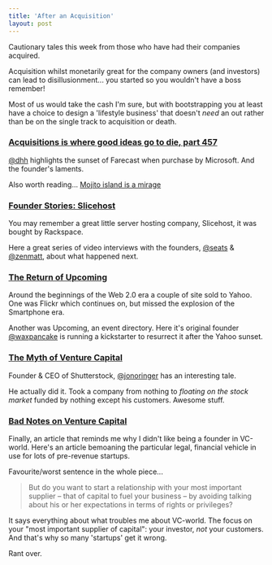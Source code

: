 ```yaml
---
title: 'After an Acquisition'
layout: post
---
```


Cautionary tales this week from those who have had their companies acquired.

Acquisition whilst monetarily great for the company owners (and investors) can lead to disillusionment... you started so you wouldn't have a boss remember!

Most of us would take the cash I'm sure, but with bootstrapping you at least have a choice to design a 'lifestyle business' that doesn't _need_ an out rather than be on the single track to acquisition or death.


### [Acquisitions is where good ideas go to die, part 457](https://signalvnoise.com/posts/3773-acquisitions-is-where-good-ideas-go-to-die-part-457)

[@dhh](http://twitter.com/dhh) highlights the sunset of Farecast when purchase by Microsoft. And the founder's laments.

Also worth reading... [Mojito island is a mirage](https://signalvnoise.com/posts/1930-mojito-island-is-a-mirage)


### [Founder Stories: Slicehost](https://37signals.com/founderstories/slicehost)

You may remember a great little server hosting company, Slicehost, it was bought by Rackspace.

Here a great series of video interviews with the founders, [@seats](https://twitter.com/seats) & [@zenmatt](https://twitter.com/zenmatt), about what happened next.


### [The Return of Upcoming](https://www.kickstarter.com/projects/waxpancake/the-return-of-upcomingorg)

Around the beginnings of the Web 2.0 era a couple of site sold to Yahoo. One was Flickr which continues on, but missed the explosion of the Smartphone era.

Another was Upcoming, an event directory. Here it's original founder [@waxpancake](http://twitter.com/waxpancake) is running a kickstarter to resurrect it after the Yahoo sunset.


### [The Myth of Venture Capital](http://recode.net/2014/09/11/the-myth-of-venture-capital/)

Founder & CEO of Shutterstock, [@jonoringer](https://twitter.com/jonoringer) has an interesting tale.

He actually did it. Took a company from nothing to _floating on the stock market_ funded by nothing except his customers. Awesome stuff.


### [Bad Notes on Venture Capital](http://www.bothsidesofthetable.com/2014/09/17/bad-notes-on-venture-capital/)

Finally, an article that reminds me why I didn't like being a founder in VC-world. Here's an article bemoaning the particular legal, financial vehicle in use for lots of pre-revenue startups.

Favourite/worst sentence in the whole piece...

> But do you want to start a relationship with your most important supplier – that of capital to fuel your business – by avoiding talking about his or her expectations in terms of rights or privileges?

It says everything about what troubles me about VC-world. The focus on your "most important supplier of capital": your investor, _not_ your customers. And that's why so many 'startups' get it wrong.

Rant over.
